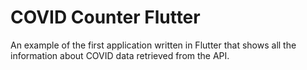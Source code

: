 # COVID Counter Flutter

An example of the first application written in Flutter that shows all the information about COVID data retrieved from the API.
